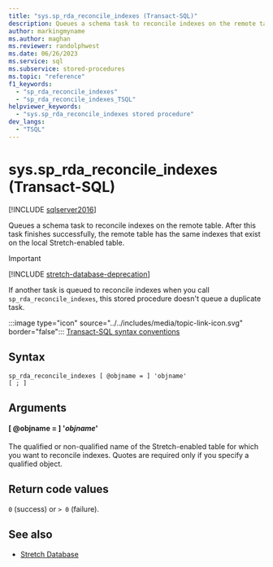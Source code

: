 ```yaml
---
title: "sys.sp_rda_reconcile_indexes (Transact-SQL)"
description: Queues a schema task to reconcile indexes on the remote table. After this task finishes successfully, the remote table has the same indexes that exist on the local Stretch-enabled table.
author: markingmyname
ms.author: maghan
ms.reviewer: randolphwest
ms.date: 06/26/2023
ms.service: sql
ms.subservice: stored-procedures
ms.topic: "reference"
f1_keywords:
  - "sp_rda_reconcile_indexes"
  - "sp_rda_reconcile_indexes_TSQL"
helpviewer_keywords:
  - "sys.sp_rda_reconcile_indexes stored procedure"
dev_langs:
  - "TSQL"
---
```

# sys.sp_rda_reconcile_indexes (Transact-SQL)

[!INCLUDE [sqlserver2016](../../includes/applies-to-version/sqlserver2016.md)]

Queues a schema task to reconcile indexes on the remote table. After this task finishes successfully, the remote table has the same indexes that exist on the local Stretch-enabled table.

> [!IMPORTANT]  
> [!INCLUDE [stretch-database-deprecation](../../includes/stretch-database-deprecation.md)]

If another task is queued to reconcile indexes when you call `sp_rda_reconcile_indexes`, this stored procedure doesn't queue a duplicate task.

:::image type="icon" source="../../includes/media/topic-link-icon.svg" border="false"::: [Transact-SQL syntax conventions](../../t-sql/language-elements/transact-sql-syntax-conventions-transact-sql.md)

## Syntax

```syntaxsql
sp_rda_reconcile_indexes [ @objname = ] 'objname'
[ ; ]
```

## Arguments

#### [ @objname = ] '*objname*'

The qualified or non-qualified name of the Stretch-enabled table for which you want to reconcile indexes. Quotes are required only if you specify a qualified object.

## Return code values

`0` (success) or `> 0` (failure).

## See also

- [Stretch Database](../../sql-server/stretch-database/stretch-database.md)

